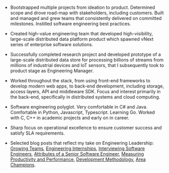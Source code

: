 - Bootstrapped multiple projects from ideation to product. Determined scope and drove road-map with stakeholders, including customers. Built and managed and grew teams that consistently delivered on committed milestones. Instilled software engineering best practices.

- Created high-value engineering team that developed high-visibility, large-scale distributed data platform product which spawned vNext series of enterprise software solutions.

- Successfully completed research project and developed prototype of a large-scale distributed data store for processing billions of streams from millions of industrial devices and IoT sensors, that I subsequently took to product stage as Engineering Manager.

- Worked throughout the stack, from using front-end frameworks to develop modern web apps, to back-end development, including storage, access layers, API and middleware SDK. Focus and interest primarily in the back-end, specifically in distributed systems and cloud computing.

- Software engineering polyglot. Very comfortable in C# and Java. Comfortable in Python, Javascript, Typescript. Learning Go. Worked with C, C++ in academic projects and early on in career.

- Sharp focus on operational excellence to ensure customer success and satisfy SLA requirements.

- Selected blog posts that reflect my take on Engineering Leadership: [Growing Teams](/blog/2019/09/19/growing-developing-software-engineering-teams/), [Engineering Internships](/blog/2019/09/04/some-thoughts-on-engineering-internships/), [Interviewing Software Engineers](/blog/2019/04/14/interviewing-software-engineers/), [Attributes of a Senior Software Engineer](/blog/2019/04/17/attributes-senior-level-software-engineer/), [Measuring Productivity and Performance](/blog/2019/05/04/measuring-productivity-performance-software-engineering-teams/), [Development Methodology](/blog/2019/04/28/development-methodology/), [Area Champions](/blog/2019/05/01/area-champions-software-engineering-teams/).
